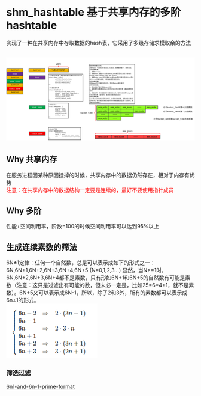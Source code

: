 #   shm_hashtable 基于共享内存的多阶hashtable

实现了一种在共享内存中存取数据的hash表，它采用了多级存储求模取余的方法

##	![image](hashtable.png)

##  Why 共享内存
在服务进程因某种原因挂掉的时候，共享内存中的数据仍然存在，相对于内存有优势<br>
<font color=red>注意：在共享内存中的数据结构一定要是连续的，最好不要使用指针成员</font>

## Why 多阶
性能+空间利用率，阶数=100的时候空间利用率可以达到95%以上

## 生成连续素数的筛法
6N±1定侓：任何一个自然数，总是可以表示成如下的形式之一：6N,6N+1,6N+2,6N+3,6N+4,6N+5 (N=0,1,2,3…) 显然，当N>=1时，6N,6N+2,6N+3,6N+4都不是素数，只有形如6N+1和6N+5的自然数有可能是素数（注意：这只是过滤出有可能的数，但未必一定是，比如25=6*4+1，就不是素数）。6N+5又可以表示成6N-1，所以，除了2和3外，所有的素数都可以表示成6n±1的形式。<br>
![image](prime.png)

### 筛选过滤
[6n1-and-6n-1-prime-format](https://math.stackexchange.com/questions/895992/6n1-and-6n-1-prime-format)

